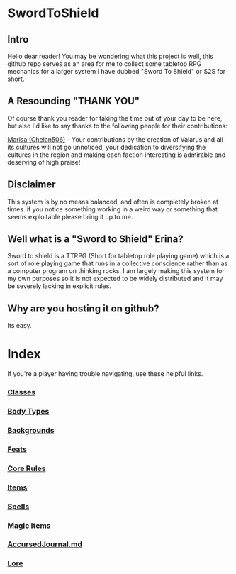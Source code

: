 # SwordToShield


## Intro
Hello dear reader! You may be wondering what this project is well, this github
repo serves as an area for me to collect some tabletop RPG mechanics for a
larger system I have dubbed "Sword To Shield" or S2S for short.

## A Resounding "THANK YOU"
Of course thank you reader for taking the time out of your day to be here, but also I'd like to say thanks to the following people for their contributions:

[Marisa (Chelan506)](https://github.com/Chelan506) - Your contributions by the creation of Valarus and all its cultures will not go unnoticed, your dedication to diversifying the cultures in the region and making each faction interesting is admirable and deserving of high praise!

## Disclaimer
This system is by no means balanced, and often is completely broken at times.
if you notice something working in a weird way or something that seems 
exploitable please bring it up to me.

## Well what is a "Sword to Shield" Erina?
Sword to shield is a TTRPG (Short for tabletop role playing game) which is a
sort of role playing game that runs in a collective conscience rather than as a
computer program on thinking rocks. I am largely making this system for my own
purposes so it is not expected to be widely distributed and it may be severely
lacking in explicit rules.

## Why are you hosting it on github?
Its easy.

# Index
If you're a player having trouble navigating, use these helpful links.

### [Classes](https://github.com/ErinaTheDummy/SwordToShield/tree/main/Character_Creation/Classes)

### [Body Types](https://github.com/ErinaTheDummy/SwordToShield/blob/main/Character_Creation/BodyTypes.md)

### [Backgrounds](https://github.com/ErinaTheDummy/SwordToShield/blob/main/Character_Creation/Backgrounds.md)

### [Feats](https://github.com/ErinaTheDummy/SwordToShield/blob/main/Character_Creation/Feats.md)

### [Core Rules](https://github.com/ErinaTheDummy/SwordToShield/blob/main/CoreRules.md)

### [Items](https://github.com/ErinaTheDummy/SwordToShield/blob/main/ItemCompendium.md)

### [Spells](https://github.com/ErinaTheDummy/SwordToShield/blob/main/SpellCompendium.md)

### [Magic Items](https://github.com/ErinaTheDummy/SwordToShield/blob/main/TomeOfMagicalCreation.md)

### [AccursedJournal.md](https://github.com/ErinaTheDummy/SwordToShield/blob/main/Gamemaster_Resources/AccursedJournal.md)

### [Lore](https://github.com/ErinaTheDummy/SwordToShield/blob/main/Gamemaster_Resources/Lore.md)
